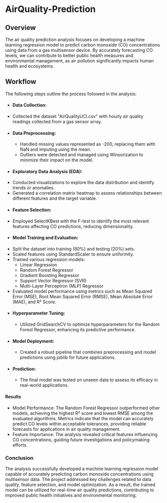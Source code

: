 # AirQuality-Prediction
## Overview
The air quality prediction analysis focuses on developing a machine learning regression model to predict carbon monoxide (CO) concentrations using data from a gas multisensor device. By accurately forecasting CO levels, we can contribute to better public health measures and environmental management, as air pollution significantly impacts human health and ecosystems.
## Workflow
The following steps outline the process followed in the analysis:
- #### Data Collection:
 - Collected the dataset "AirQualityUCI.csv" with hourly air quality readings collected from a gas sensor array.
- #### Data Preprocessing:
  - Handled missing values represented as -200, replacing them with NaN and imputing using the mean.
  - Outliers were detected and managed using Winsorization to minimize their impact on the model.
- #### Exploratory Data Analysis (EDA):
 - Conducted visualizations to explore the data distribution and identify trends or anomalies.
 - Generated a correlation matrix heatmap to assess relationships between different features and the target variable.
- #### Feature Selection:
 - Employed SelectKBest with the F-test to identify the most relevant features affecting CO predictions, reducing dimensionality.
 - #### Model Training and Evaluation:
  - Split the dataset into training (80%) and testing (20%) sets.
  - Scaled features using StandardScaler to ensure uniformity.
  - Trained various regression models:
    - Linear Regression
    - Random Forest Regressor
    - Gradient Boosting Regressor
    - Support Vector Regressor (SVR)
    - Multi-Layer Perceptron (MLP) Regressor
  - Evaluated model performance using metrics such as Mean Squared Error (MSE), Root Mean Squared Error (RMSE), Mean Absolute Error (MAE), and R² Score.
- #### Hyperparameter Tuning:
  - Utilized GridSearchCV to optimize hyperparameters for the Random Forest Regressor, enhancing its predictive performance.
- #### Model Deployment:
  - Created a robust pipeline that combines preprocessing and model predictions using joblib for future applications.
- #### Prediction:
  - The final model was tested on unseen data to assess its efficacy in real-world applications.
#### Results
- Model Performance:
The Random Forest Regressor outperformed other models, achieving the highest R² score and lowest RMSE among the evaluated algorithms.
Metrics indicate that the model can accurately predict CO levels within acceptable tolerances, providing reliable forecasts for applications in air quality management.
- Feature Importance:
The analysis revealed critical features influencing CO concentrations, guiding future investigations and policymaking efforts.
### Conclusion
The analysis successfully developed a machine learning regression model capable of accurately predicting carbon monoxide concentrations using multisensor data. The project addressed key challenges related to data quality, feature selection, and model optimization. As a result, the trained model can be utilized for real-time air quality predictions, contributing to improved public health initiatives and environmental monitoring.
